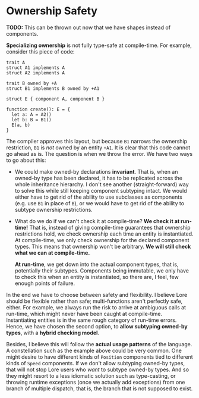 # Ownership Safety

**TODO:** This can be thrown out now that we have shapes instead of components.

**Specializing ownership** is not fully type-safe at compile-time. For example, consider this piece of code:

```
trait A
struct A1 implements A
struct A2 implements A

trait B owned by +A
struct B1 implements B owned by +A1

struct E { component A, component B }

function create(): E = {
  let a: A = A2()
  let b: B = B1()
  E(a, b)
}
```

The compiler approves this layout, but because `B1` narrows the ownership restriction, `B1` is *not* owned by an entity `+A1`. It is clear that this code cannot go ahead as is. The question is when we throw the error. We have two ways to go about this:

- We could make owned-by declarations **invariant**. That is, when an owned-by type has been declared, it has to be replicated across the whole inheritance hierarchy. I don't see another (straight-forward) way to solve this while still keeping component subtyping intact. We would either have to get rid of the ability to use subclasses as components (e.g. use `B1` in place of `B`), or we would have to get rid of the ability to subtype ownership restrictions.

- What do we do if we can't check it at compile-time? **We check it at run-time!** That is, instead of giving compile-time guarantees that ownership restrictions hold, we check ownership each time an entity is instantiated. At compile-time, we only check ownership for the declared component types. This means that ownership won't be arbitrary. **We will still check what we can at compile-time.** 

  **At run-time**, we get down into the actual component types, that is, potentially their subtypes. Components being immutable, we only have to check this when an entity is instantiated, so there are, I feel, few enough points of failure.

In the end we have to choose between safety and flexibility. I believe Lore should be flexible rather than safe; multi-functions aren't perfectly safe, either. For example, we always run the risk to arrive at ambiguous calls at run-time, which might never have been caught at compile-time. Instantiating entities is in the same rough category of run-time errors. Hence, we have chosen the second option, to **allow subtyping owned-by types**, with a **hybrid checking model**.

Besides, I believe this will follow the **actual usage patterns** of the language. A constellation such as the example above could be very common. One might desire to have different kinds of `Position` components tied to different kinds of `Speed` components. If we don't allow subtyping owned-by types, that will not stop Lore users who *want* to subtype owned-by types. And so they might resort to a less idiomatic solution such as type-casting, or throwing runtime exceptions (once we actually add exceptions) from one branch of multiple dispatch, that is, the branch that is not supposed to exist.